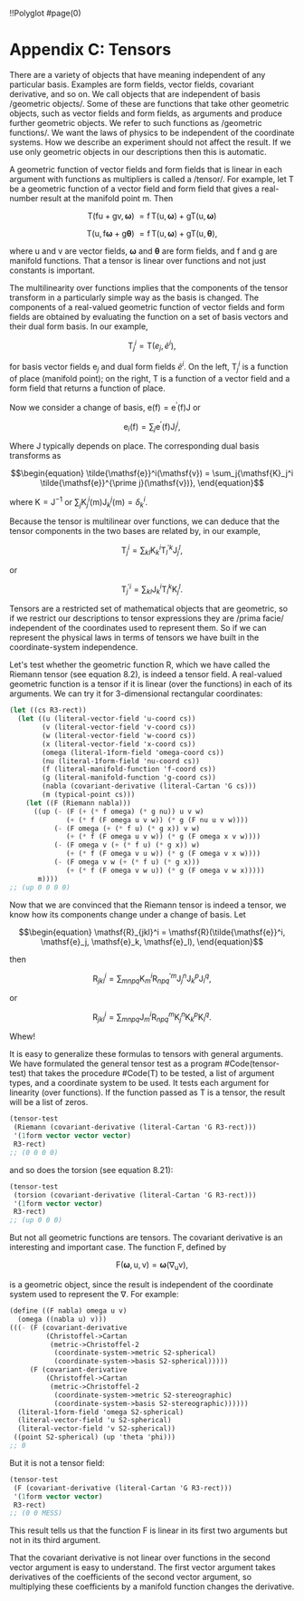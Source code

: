 !!Polyglot
#page(0)
# Appendix C: Tensors

There are a variety of objects that have meaning independent of any particular basis. Examples are form fields, vector fields, covariant derivative, and so on.
We call objects that are independent of basis /geometric objects/. Some of these are functions that take other geometric objects, such as vector fields and form fields, as arguments and produce further geometric objects. We refer to such functions as /geometric functions/. We want the laws of physics to be independent of the coordinate systems. How we describe an experiment should not affect the result. If we use only geometric objects in our descriptions then this is automatic.

A geometric function of vector fields and form fields that is linear in each argument with functions as multipliers is called a /tensor/. For example, let
$\mathsf{T}$ be a geometric function of a vector field and form field that gives a real-number result at the manifold point $\mathsf{m}$. Then

$$\begin{equation}
\mathsf{T}(\mathsf{f} \mathsf{u} + \mathsf{g} \mathsf{v}, \boldsymbol{\omega}) \
= \mathsf{f}\,\mathsf{T}(\mathsf{u}, \boldsymbol{\omega}) + \mathsf{g} \mathsf{T}(\mathsf{u}, \boldsymbol{\omega})
\end{equation}$$

$$\begin{equation}
\mathsf{T}(\mathsf{u}, \mathsf{f} \boldsymbol{\omega} + \mathsf{g} \boldsymbol{\theta}) \
= \mathsf{f}\,\mathsf{T}(\mathsf{u}, \boldsymbol{\omega}) + \mathsf{g} \mathsf{T}(\mathsf{u}, \boldsymbol{\theta}),
\end{equation}$$

where $\mathsf{u}$ and $\mathsf{v}$ are vector fields, $\boldsymbol{\omega}$ and
$\boldsymbol{\theta}$ are form fields, and $\mathsf{f}$ and $\mathsf{g}$ are manifold functions. That a tensor is linear over functions and not just constants is important.

The multilinearity over functions implies that the components of the tensor transform in a particularly simple way as the basis is changed. The components of a real-valued geometric function of vector fields and form fields are obtained by evaluating the function on a set of basis vectors and their dual form basis. In our example,

$$\begin{equation}
\mathsf{T}_j^i = \mathsf{T}(e_j, \tilde{e}^i),
\end{equation}$$

for basis vector fields $\mathsf{e}_j$ and dual form fields $\tilde{e}^i$. On the left, $\mathsf{T}_j^i$ is a function of place (manifold point); on the right, $\mathsf{T}$ is a function of a vector field and a form field that returns a function of place.

Now we consider a change of basis, $\mathsf{e}(\mathsf{f}) =
\mathsf{e}^\prime(\mathsf{f})\mathsf{J}$ or

$$\begin{equation}
\mathsf{e}_i(\mathsf{f}) = \sum_j{\mathsf{e}^\prime(\mathsf{f})\mathsf{J}_i^j},
\end{equation}$$

Where $\mathsf{J}$ typically depends on place. The corresponding dual basis transforms as

$$\begin{equation}
\tilde{\mathsf{e}}^i(\mathsf{v}) = \sum_j{\mathsf{K}_j^i \tilde{\mathsf{e}}^{\prime j}(\mathsf{v})},
\end{equation}$$

where $\mathsf{K} = \mathsf{J}^{-1}$ or $\sum_j{\mathsf{K}_j^i(\mathsf{m}) \mathsf{J}_k^j(\mathsf{m})} = \delta_k^i$.

Because the tensor is multilinear over functions, we can deduce that the tensor components in the two bases are related by, in our example,

$$\begin{equation}
\mathsf{T}_j^i = \sum_{kl}{\mathsf{K}_k^i \mathsf{T}_l^{\prime k} \mathsf{J}_j^l},
\end{equation}$$

or

$$\begin{equation}
\mathsf{T}_j^{\prime i} = \sum_{kl}{\mathsf{J}_k^i \mathsf{T}_l^k \mathsf{K}_j^l}.
\end{equation}$$

Tensors are a restricted set of mathematical objects that are geometric, so if we restrict our descriptions to tensor expressions they are /prima facie/ independent of the coordinates used to represent them. So if we can represent the physical laws in terms of tensors we have built in the coordinate-system independence.

Let's test whether the geometric function $\mathsf{R}$, which we have called the Riemann tensor (see equation 8.2), is indeed a tensor field. A real-valued geometric function is a tensor if it is linear (over the functions) in each of its arguments. We can try it for 3-dimensional rectangular coordinates:

```Scheme
(let ((cs R3-rect))
  (let ((u (literal-vector-field 'u-coord cs))
        (v (literal-vector-field 'v-coord cs))
        (w (literal-vector-field 'w-coord cs))
        (x (literal-vector-field 'x-coord cs))
        (omega (literal-1form-field 'omega-coord cs))
        (nu (literal-1form-field 'nu-coord cs))
        (f (literal-manifold-function 'f-coord cs))
        (g (literal-manifold-function 'g-coord cs))
        (nabla (covariant-derivative (literal-Cartan 'G cs)))
        (m (typical-point cs)))
    (let ((F (Riemann nabla)))
      ((up (- (F (+ (* f omega) (* g nu)) u v w)
              (+ (* f (F omega u v w)) (* g (F nu u v w))))
           (- (F omega (+ (* f u) (* g x)) v w)
              (+ (* f (F omega u v w)) (* g (F omega x v w))))
           (- (F omega v (+ (* f u) (* g x)) w)
              (+ (* f (F omega v u w)) (* g (F omega v x w))))
           (- (F omega v w (+ (* f u) (* g x)))
              (+ (* f (F omega v w u)) (* g (F omega v w x)))))
       m))))
;; (up 0 0 0 0)
```

Now that we are convinced that the Riemann tensor is indeed a tensor, we know how its components change under a change of basis. Let

$$\begin{equation}
\mathsf{R}_{jkl}^i = \mathsf{R}(\tilde{\mathsf{e}}^i, \mathsf{e}_j, \mathsf{e}_k, \mathsf{e}_l),
\end{equation}$$

then

$$\begin{equation}
\mathsf{R}_{jkl}^i = \sum_{mnpq}{\mathsf{K}_m^i \mathsf{R}_{npq}^{\prime m} \mathsf{J}_j^n \mathsf{J}_k^p \mathsf{J}_l^q},
\end{equation}$$

or

$$\begin{equation}
\mathsf{R}_{jkl}^i = \sum_{mnpq}{\mathsf{J}_m^i \mathsf{R}_{npq}^m \mathsf{K}_j^n \mathsf{K}_k^p \mathsf{K}_l^q}.
\end{equation}$$

Whew!

It is easy to generalize these formulas to tensors with general arguments. We have formulated the general tensor test as a program #Code(tensor-test) that takes the procedure #Code(T) to be tested, a list of argument types, and a coordinate system to be used. It tests each argument for linearity (over functions). If the function passed as T is a tensor, the result will be a list of zeros.

```Scheme
(tensor-test
 (Riemann (covariant-derivative (literal-Cartan 'G R3-rect)))
 '(1form vector vector vector)
 R3-rect)
;; (0 0 0 0)
```

and so does the torsion (see equation 8.21):

```Scheme
(tensor-test
 (torsion (covariant-derivative (literal-Cartan 'G R3-rect)))
 '(1form vector vector)
 R3-rect)
;; (up 0 0 0)
```

But not all geometric functions are tensors. The covariant derivative is an interesting and important case. The function $\mathsf{F}$, defined by

$$\begin{equation}
\mathsf{F}(\boldsymbol{\omega}, \mathsf{u}, \mathsf{v}) = \boldsymbol{\omega}(\nabla_\mathsf{u} \mathsf{v}),
\end{equation}$$

is a geometric object, since the result is independent of the coordinate system used to represent the $\nabla$. For example:

```Scheme
(define ((F nabla) omega u v)
  (omega ((nabla u) v)))
(((- (F (covariant-derivative
         (Christoffel->Cartan
          (metric->Christoffel-2
           (coordinate-system->metric S2-spherical)
           (coordinate-system->basis S2-spherical)))))
     (F (covariant-derivative
         (Christoffel->Cartan
          (metric->Christoffel-2
           (coordinate-system->metric S2-stereographic)
           (coordinate-system->basis S2-stereographic))))))
  (literal-1form-field 'omega S2-spherical)
  (literal-vector-field 'u S2-spherical)
  (literal-vector-field 'v S2-spherical))
 ((point S2-spherical) (up 'theta 'phi)))
;; 0
```

But it is not a tensor field:

```Scheme
(tensor-test
 (F (covariant-derivative (literal-Cartan 'G R3-rect)))
 '(1form vector vector)
 R3-rect)
;; (0 0 MESS)
```

This result tells us that the function $\mathsf{F}$ is linear in its first two arguments but not in its third argument.

That the covariant derivative is not linear over functions in the second vector argument is easy to understand. The first vector argument takes derivatives of the coefficients of the second vector argument, so multiplying these coefficients by a manifold function changes the derivative.
